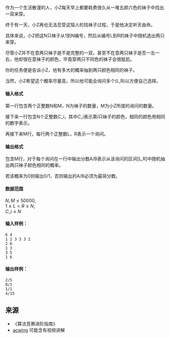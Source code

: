 作为一个生活散漫的人，小Z每天早上都要耗费很久从一堆五颜六色的袜子中找出一双来穿。

终于有一天，小Z再也无法忍受这恼人的找袜子过程，于是他决定听天由命。

具体来说，小Z把这N只袜子从1到N编号，然后从编号L到R的袜子中随机选出两只来穿。

尽管小Z并不在意两只袜子是不是完整的一双，甚至不在意两只袜子是否一左一右，他却很在意袜子的颜色，毕竟穿两只不同色的袜子会很尴尬。

你的任务便是告诉小Z，他有多大的概率抽到两只颜色相同的袜子。

当然，小Z希望这个概率尽量高，所以他可能会询问多个(L,R)以方便自己选择。

#### 输入格式

第一行包含两个正整数N和M，N为袜子的数量，M为小Z所提的询问的数量。

接下来一行包含N个正整数$C\_i$，其中$C\_i$表示第i只袜子的颜色，相同的颜色用相同的数字表示。

再接下来M行，每行两个正整数L，R表示一个询问。

#### 输出格式

包含M行，对于每个询问在一行中输出分数A/B表示从该询问的区间\[L,R\]中随机抽出两只袜子颜色相同的概率。

若该概率为0则输出0/1，否则输出的A/B必须为最简分数。

#### 数据范围

$N,M \le 50000$,  
$1 \le L < R \le N$,  
$C\_i \le N$

#### 输入样例：

```
6 4
1 2 3 3 3 2
2 6
1 3
3 5
1 6
```

#### 输出样例：

```
2/5
0/1
1/1
4/15
```

## 来源 
- 《算法竞赛进阶指南》
- [acwing](https://www.acwing.com/problem/content/253/) 可能含有视频讲解